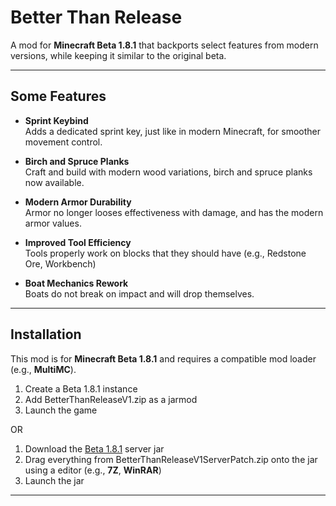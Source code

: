 # Better Than Release

A mod for **Minecraft Beta 1.8.1** that backports select features from modern versions, while keeping it similar to the original beta.

---

## Some Features

- **Sprint Keybind**  
  Adds a dedicated sprint key, just like in modern Minecraft, for smoother movement control.

- **Birch and Spruce Planks**  
  Craft and build with modern wood variations, birch and spruce planks now available.

- **Modern Armor Durability**  
  Armor no longer looses effectiveness with damage, and has the modern armor values.

- **Improved Tool Efficiency**  
  Tools properly work on blocks that they should have (e.g., Redstone Ore, Workbench)

- **Boat Mechanics Rework**  
  Boats do not break on impact and will drop themselves.

---

## Installation

This mod is for **Minecraft Beta 1.8.1** and requires a compatible mod loader (e.g., **MultiMC**).

1. Create a Beta 1.8.1 instance
2. Add BetterThanReleaseV1.zip as a jarmod
3. Launch the game

OR

1. Download the [Beta 1.8.1](https://files.betacraft.uk/server-archive/beta/b1.8.1.jar) server jar
2. Drag everything from BetterThanReleaseV1ServerPatch.zip onto the jar using a editor (e.g., **7Z**, **WinRAR**)
3. Launch the jar

---
